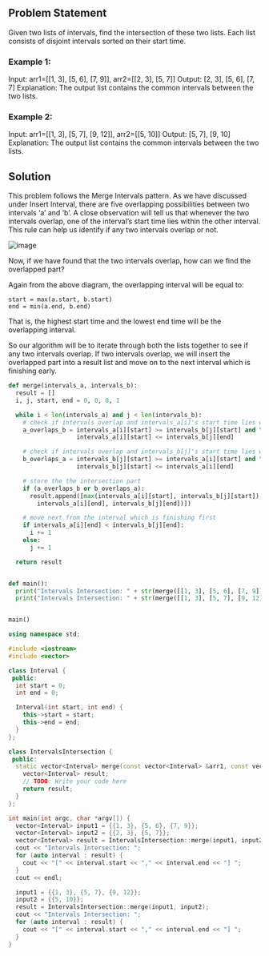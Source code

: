 ## Problem Statement #
Given two lists of intervals, find the intersection of these two lists. Each list consists of disjoint intervals sorted on their start time.

### Example 1:

Input: arr1=[[1, 3], [5, 6], [7, 9]], arr2=[[2, 3], [5, 7]]
Output: [2, 3], [5, 6], [7, 7]
Explanation: The output list contains the common intervals between the two lists.

### Example 2:

Input: arr1=[[1, 3], [5, 7], [9, 12]], arr2=[[5, 10]]
Output: [5, 7], [9, 10]
Explanation: The output list contains the common intervals between the two lists.

## Solution #
This problem follows the Merge Intervals pattern. As we have discussed under Insert Interval, there are five overlapping possibilities between two intervals ‘a’ and ‘b’. A close observation will tell us that whenever the two intervals overlap, one of the interval’s start time lies within the other interval. This rule can help us identify if any two intervals overlap or not.

![image](https://user-images.githubusercontent.com/33947539/187057190-0e73178b-f21b-4d75-a092-a38242deb9ef.png)

Now, if we have found that the two intervals overlap, how can we find the overlapped part?

Again from the above diagram, the overlapping interval will be equal to:

    start = max(a.start, b.start)
    end = min(a.end, b.end) 

That is, the highest start time and the lowest end time will be the overlapping interval.

So our algorithm will be to iterate through both the lists together to see if any two intervals overlap. If two intervals overlap, we will insert the overlapped part into a result list and move on to the next interval which is finishing early.

```python
def merge(intervals_a, intervals_b):
  result = []
  i, j, start, end = 0, 0, 0, 1

  while i < len(intervals_a) and j < len(intervals_b):
    # check if intervals overlap and intervals_a[i]'s start time lies within the other intervals_b[j]
    a_overlaps_b = intervals_a[i][start] >= intervals_b[j][start] and \
                   intervals_a[i][start] <= intervals_b[j][end]

    # check if intervals overlap and intervals_b[j]'s start time lies within the other intervals_a[i]
    b_overlaps_a = intervals_b[j][start] >= intervals_a[i][start] and \
                   intervals_b[j][start] <= intervals_a[i][end]

    # store the the intersection part
    if (a_overlaps_b or b_overlaps_a):
      result.append([max(intervals_a[i][start], intervals_b[j][start]), min(
        intervals_a[i][end], intervals_b[j][end])])

    # move next from the interval which is finishing first
    if intervals_a[i][end] < intervals_b[j][end]:
      i += 1
    else:
      j += 1

  return result


def main():
  print("Intervals Intersection: " + str(merge([[1, 3], [5, 6], [7, 9]], [[2, 3], [5, 7]])))
  print("Intervals Intersection: " + str(merge([[1, 3], [5, 7], [9, 12]], [[5, 10]])))


main()
```

```cpp
using namespace std;

#include <iostream>
#include <vector>

class Interval {
 public:
  int start = 0;
  int end = 0;

  Interval(int start, int end) {
    this->start = start;
    this->end = end;
  }
};

class IntervalsIntersection {
 public:
  static vector<Interval> merge(const vector<Interval> &arr1, const vector<Interval> &arr2) {
    vector<Interval> result;
    // TODO: Write your code here
    return result;
  }
};

int main(int argc, char *argv[]) {
  vector<Interval> input1 = {{1, 3}, {5, 6}, {7, 9}};
  vector<Interval> input2 = {{2, 3}, {5, 7}};
  vector<Interval> result = IntervalsIntersection::merge(input1, input2);
  cout << "Intervals Intersection: ";
  for (auto interval : result) {
    cout << "[" << interval.start << "," << interval.end << "] ";
  }
  cout << endl;

  input1 = {{1, 3}, {5, 7}, {9, 12}};
  input2 = {{5, 10}};
  result = IntervalsIntersection::merge(input1, input2);
  cout << "Intervals Intersection: ";
  for (auto interval : result) {
    cout << "[" << interval.start << "," << interval.end << "] ";
  }
}
```
